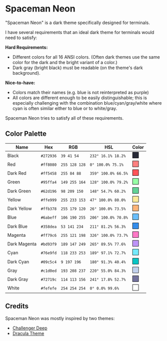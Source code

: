 ﻿# Spaceman Neon

"Spaceman Neon" is a dark theme specifically designed for terminals.

I have several requirements that an ideal dark theme for terminals would need to satisfy:

**Hard Requirements:**

* Different colors for all 16 ANSI colors. (Often dark themes use the same color for the dark and the bright variant of a color.)
* Dark gray (bright black) must be readable (on the theme's dark background).

**Nice-to-have:**

* Colors match their names (e.g. blue is not reinterpreted as purple)
* All colors are different enough to be easily distinguishable; this is especially challenging with the combination blue/cyan/gray/white where cyan is often similar either to blue or to white/gray.

Spaceman Neon tries to satisfy all of these requirements.

## Color Palette

Name         | Hex       | RGB           | HSL                  | Color
---          | ---       | ---           | ---                  | ---
Black        | `#272936` | `39 41 54`    | `232° 16.1% 18.2%`   | ![black](themes/color-boxes/black.png)
Red          | `#ff8080` | `255 128 128` | `0° 100.0% 75.1%`    | ![red](themes/color-boxes/red.png)
Dark Red     | `#ff5458` | `255 84 88`   | `359° 100.0% 66.5%`  | ![dark-red](themes/color-boxes/dark-red.png)
Green        | `#95ffa4` | `149 255 164` | `128° 100.0% 79.2%`  | ![green](themes/color-boxes/green.png)
Dark Green   | `#62d196` | `98 209 150`  | `148° 54.7% 60.2%`   | ![dark-green](themes/color-boxes/dark-green.png)
Yellow       | `#ffe999` | `255 233 153` | `47° 100.0% 80.0%`   | ![yellow](themes/color-boxes/yellow.png)
Dark Yellow  | `#ffb378` | `255 179 120` | `26° 100.0% 73.5%`   | ![dark-yellow](themes/color-boxes/dark-yellow.png)
Blue         | `#6abeff` | `106 190 255` | `206° 100.0% 70.8%`  | ![blue](themes/color-boxes/blue.png)
Dark Blue    | `#358dea` | `53 141 234`  | `211° 81.2% 56.3%`   | ![dark-blue](themes/color-boxes/dark-blue.png)
Magenta      | `#ff79c6` | `255 121 198` | `326° 100.0% 73.7%`  | ![magenta](themes/color-boxes/magenta.png)
Dark Magenta | `#bd93f9` | `189 147 249` | `265° 89.5% 77.6%`   | ![dark-magenta](themes/color-boxes/dark-magenta.png)
Cyan         | `#76e9fd` | `118 233 253` | `189° 97.1% 72.7%`   | ![cyan](themes/color-boxes/cyan.png)
Dark Cyan    | `#09c5c4` | `9 197 196`   | `180° 91.3% 40.4%`   | ![dark-cyan](themes/color-boxes/dark-cyan.png)
Gray         | `#c1d0ed` | `193 208 237` | `220° 55.0% 84.3%`   | ![gray](themes/color-boxes/gray.png)
Dark Gray    | `#72719c` | `114 113 156` | `241° 17.8% 52.7%`   | ![dark-gray](themes/color-boxes/dark-gray.png)
White        | `#fefefe` | `254 254 254` | `0° 0.0% 99.6%`      | ![white](themes/color-boxes/white.png)

## Credits

Spaceman Neon was mostly inspired by two themes:

* [Challenger Deep](https://github.com/challenger-deep-theme/)
* [Dracula Theme](https://draculatheme.com/)
